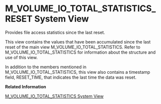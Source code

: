 <!-- loio20cb024a75191014a582b6feeffa14dd -->

# M\_VOLUME\_IO\_TOTAL\_STATISTICS\_RESET System View

Provides file access statistics since the last reset.



This view contains the values that have been accumulated since the last reset of the main view M\_VOLUME\_IO\_TOTAL\_STATISTICS. Refer to M\_VOLUME\_IO\_TOTAL\_STATISTICS for information about the structure and use of this view.

In addition to the members mentioned in M\_VOLUME\_IO\_TOTAL\_STATISTICS, this view also contains a timestamp field, RESET\_TIME, that indicates the last time the data was reset.

**Related Information**  


[M\_VOLUME\_IO\_TOTAL\_STATISTICS System View](m-volume-io-total-statistics-system-view-20cadec.md "Shows information about basic I/O operations on I/O subsystems (paths).")


